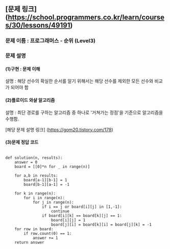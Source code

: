 ## [문제 링크] (https://school.programmers.co.kr/learn/courses/30/lessons/49191)
### 문제 이름 : 프로그래머스 - 순위 (Level3)
### 문제 설명
#### (1)구현 : 문제 이해
설명 : 해당 선수의 확실한 순서를 알기 위해서는 해당 선수를 제외한 모든 선수와 비교가 되어야 함
#### (2)플로이드 와샬 알고리즘
설명 : 최단 경로를 구하는 알고리즘 중 하나로 '거쳐가는 정점'을 기준으로 알고리즘을 수행함.

[해당 문제 설명 링크] (https://gom20.tistory.com/178)

#### (3)문제 정답 코드
<pre>
<code>
def solution(n, results):
    answer = 0
    board = [[0]*n for _ in range(n)]
    
    for a,b in results:
        board[a-1][b-1] = 1
        board[b-1][a-1] = -1
        
    for k in range(n):
        for i in range(n):
            for j in range(n):
                if i == j or board[i][j] in [1,-1]:
                    continue
                if board[i][k] == board[k][j] == 1:
                    board[i][j] = 1
                    board[j][i] = board[k][i] = board[j][k] = -1
    for row in board:
        if row.count(0) == 1:
            answer += 1
    return answer
</pre>
</code>
